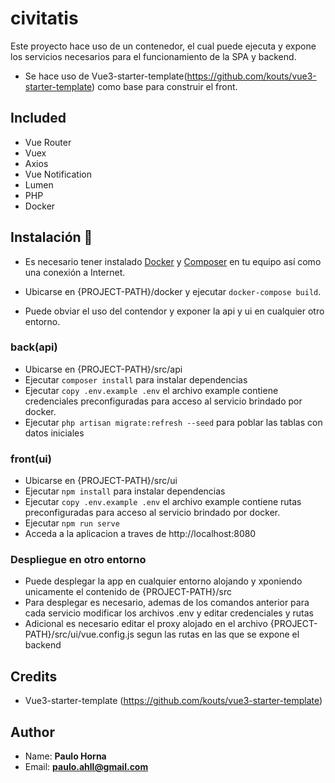 # civitatis
Este proyecto hace uso de un contenedor, el cual puede ejecuta y expone los servicios necesarios para el funcionamiento de la SPA y backend.
* Se hace uso de Vue3-starter-template(https://github.com/kouts/vue3-starter-template) como base para construir el front.

## Included
 * Vue Router
 * Vuex
 * Axios
 * Vue Notification
 * Lumen 
 * PHP
 * Docker
 
## Instalación 🔧
* Es necesario tener instalado [Docker](https://docs.docker.com/engine/install/) y [Composer](https://docs.docker.com/compose/install/)  en tu equipo así como una  conexión a Internet.

* Ubicarse en {PROJECT-PATH}/docker  y ejecutar `docker-compose build`.
* Puede obviar el uso del contendor y exponer la api y ui en cualquier otro entorno.

### back(api)
* Ubicarse en {PROJECT-PATH}/src/api
* Ejecutar `composer install` para instalar dependencias
* Ejecutar `copy .env.example .env`  el archivo example contiene credenciales preconfiguradas para acceso al servicio brindado por docker.
* Ejecutar `php artisan migrate:refresh --seed` para poblar las tablas con datos iniciales

### front(ui)
* Ubicarse en {PROJECT-PATH}/src/ui
* Ejecutar `npm install` para instalar dependencias
* Ejecutar `copy .env.example .env`   el archivo example contiene rutas preconfiguradas para acceso al servicio brindado por docker.
* Ejecutar `npm run serve` 
* Acceda a la aplicacion a traves de http://localhost:8080


### Despliegue en otro entorno
* Puede desplegar la app en cualquier entorno alojando y  xponiendo unicamente el contenido de {PROJECT-PATH}/src
* Para desplegar es necesario, ademas de los comandos anterior para cada servicio modificar los archivos .env y editar credenciales y rutas
* Adicional es necesario editar el proxy alojado en el archivo {PROJECT-PATH}/src/ui/vue.config.js segun las rutas en las que se expone el backend

## Credits
* Vue3-starter-template (https://github.com/kouts/vue3-starter-template)

## Author
* Name: **Paulo Horna**
* Email: **paulo.ahll@gmail.com**

